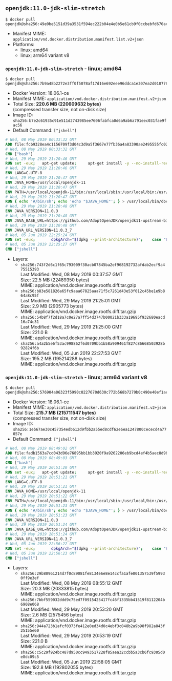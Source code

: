 ## `openjdk:11.0-jdk-slim-stretch`

```console
$ docker pull openjdk@sha256:49e0be5151d39a3531f594ec222b04e4e0b5e61cb9f0ccbebfd670ac0f4281f4
```

-	Manifest MIME: `application/vnd.docker.distribution.manifest.list.v2+json`
-	Platforms:
	-	linux; amd64
	-	linux; arm64 variant v8

### `openjdk:11.0-jdk-slim-stretch` - linux; amd64

```console
$ docker pull openjdk@sha256:7b9a48b2272e3ff0f5078af17d16e692eee96ddca1e307ea2d01077655378335
```

-	Docker Version: 18.06.1-ce
-	Manifest MIME: `application/vnd.docker.distribution.manifest.v2+json`
-	Total Size: **220.6 MB (220609632 bytes)**  
	(compressed transfer size, not on-disk size)
-	Image ID: `sha256:b7e2c61935c91e511d2743985ee7606fabfca0d6a9ab6a791eec031fae9fac56`
-	Default Command: `["jshell"]`

```dockerfile
# Wed, 08 May 2019 00:33:32 GMT
ADD file:fcb9328ea4c1156709f3d04c3d9a5f3667e77fb36a4a83390ae2495555fc0238 in / 
# Wed, 08 May 2019 00:33:32 GMT
CMD ["bash"]
# Wed, 29 May 2019 21:20:46 GMT
RUN set -eux; 	apt-get update; 	apt-get install -y --no-install-recommends 		ca-certificates p11-kit 	; 	rm -rf /var/lib/apt/lists/*
# Wed, 29 May 2019 21:20:46 GMT
ENV LANG=C.UTF-8
# Wed, 29 May 2019 21:20:47 GMT
ENV JAVA_HOME=/usr/local/openjdk-11
# Wed, 29 May 2019 21:20:47 GMT
ENV PATH=/usr/local/openjdk-11/bin:/usr/local/sbin:/usr/local/bin:/usr/sbin:/usr/bin:/sbin:/bin
# Wed, 29 May 2019 21:20:47 GMT
RUN { echo '#/bin/sh'; echo 'echo "$JAVA_HOME"'; } > /usr/local/bin/docker-java-home && chmod +x /usr/local/bin/docker-java-home && [ "$JAVA_HOME" = "$(docker-java-home)" ]
# Wed, 29 May 2019 21:20:48 GMT
ENV JAVA_VERSION=11.0.3
# Wed, 29 May 2019 21:20:48 GMT
ENV JAVA_BASE_URL=https://github.com/AdoptOpenJDK/openjdk11-upstream-binaries/releases/download/jdk-11.0.3%2B7/OpenJDK11U-
# Wed, 29 May 2019 21:20:48 GMT
ENV JAVA_URL_VERSION=11.0.3_7
# Wed, 05 Jun 2019 22:25:24 GMT
RUN set -eux; 		dpkgArch="$(dpkg --print-architecture)"; 	case "$dpkgArch" in 		amd64) upstreamArch='x64' ;; 		arm64) upstreamArch='aarch64' ;; 		*) echo >&2 "error: unsupported architecture: $dpkgArch" ;; 	esac; 		savedAptMark="$(apt-mark showmanual)"; 	apt-get update; 	apt-get install -y --no-install-recommends 		dirmngr 		gnupg 		wget 	; 	rm -rf /var/lib/apt/lists/*; 		wget -O openjdk.tgz.asc "${JAVA_BASE_URL}${upstreamArch}_linux_${JAVA_URL_VERSION}.tar.gz.sign"; 	wget -O openjdk.tgz "${JAVA_BASE_URL}${upstreamArch}_linux_${JAVA_URL_VERSION}.tar.gz" --progress=dot:giga; 		export GNUPGHOME="$(mktemp -d)"; 	gpg --batch --keyserver ha.pool.sks-keyservers.net --recv-keys CA5F11C6CE22644D42C6AC4492EF8D39DC13168F; 	gpg --batch --keyserver ha.pool.sks-keyservers.net --recv-keys EAC843EBD3EFDB98CC772FADA5CD6035332FA671; 	gpg --batch --list-sigs --keyid-format 0xLONG CA5F11C6CE22644D42C6AC4492EF8D39DC13168F | grep '0xA5CD6035332FA671' | grep 'Andrew Haley'; 	gpg --batch --verify openjdk.tgz.asc openjdk.tgz; 	gpgconf --kill all; 	rm -rf "$GNUPGHOME"; 		mkdir -p "$JAVA_HOME"; 	tar --extract 		--file openjdk.tgz 		--directory "$JAVA_HOME" 		--strip-components 1 		--no-same-owner 	; 	rm openjdk.tgz*; 			apt-mark auto '.*' > /dev/null; 	[ -z "$savedAptMark" ] || apt-mark manual $savedAptMark > /dev/null; 	apt-get purge -y --auto-remove -o APT::AutoRemove::RecommendsImportant=false; 		{ 		echo '#!/usr/bin/env bash'; 		echo 'set -Eeuo pipefail'; 		echo 'if ! [ -d "$JAVA_HOME" ]; then echo >&2 "error: missing JAVA_HOME environment variable"; exit 1; fi'; 		echo 'cacertsFile=; for f in "$JAVA_HOME/lib/security/cacerts" "$JAVA_HOME/jre/lib/security/cacerts"; do if [ -e "$f" ]; then cacertsFile="$f"; break; fi; done'; 		echo 'if [ -z "$cacertsFile" ] || ! [ -f "$cacertsFile" ]; then echo >&2 "error: failed to find cacerts file in $JAVA_HOME"; exit 1; fi'; 		echo 'trust extract --overwrite --format=java-cacerts --filter=ca-anchors --purpose=server-auth "$cacertsFile"'; 	} > /etc/ca-certificates/update.d/docker-openjdk; 	chmod +x /etc/ca-certificates/update.d/docker-openjdk; 	/etc/ca-certificates/update.d/docker-openjdk; 		find "$JAVA_HOME/lib" -name '*.so' -exec dirname '{}' ';' | sort -u > /etc/ld.so.conf.d/docker-openjdk.conf; 	ldconfig; 		javac --version; 	java --version
# Wed, 05 Jun 2019 22:25:27 GMT
CMD ["jshell"]
```

-	Layers:
	-	`sha256:743f2d6c1f65c793009f30acb07845ba2ef968192732afdab2ecf9a475515393`  
		Last Modified: Wed, 08 May 2019 00:37:57 GMT  
		Size: 22.5 MB (22489350 bytes)  
		MIME: application/vnd.docker.image.rootfs.diff.tar.gzip
	-	`sha256:b83e581826a65fc9aaa67825aaa71f5c7261d43e53f012c45be1e9b864a8c95f`  
		Last Modified: Wed, 29 May 2019 21:25:01 GMT  
		Size: 2.9 MB (2905773 bytes)  
		MIME: application/vnd.docker.image.rootfs.diff.tar.gzip
	-	`sha256:54b8f7f2d18a7c0e27a7ff54d3747b00021b333a19695f932680eacd16a74c31`  
		Last Modified: Wed, 29 May 2019 21:25:00 GMT  
		Size: 221.0 B  
		MIME: application/vnd.docker.image.rootfs.diff.tar.gzip
	-	`sha256:a4a2b5e6f53ac998862f6d0709bb1b58a909461f827c86668503928b92824f6b`  
		Last Modified: Wed, 05 Jun 2019 22:27:53 GMT  
		Size: 195.2 MB (195214288 bytes)  
		MIME: application/vnd.docker.image.rootfs.diff.tar.gzip

### `openjdk:11.0-jdk-slim-stretch` - linux; arm64 variant v8

```console
$ docker pull openjdk@sha256:576904a06323f5990c0227670d630c772b568b7279b0c490e40ef1ae0dcea2c2
```

-	Docker Version: 18.06.1-ce
-	Manifest MIME: `application/vnd.docker.distribution.manifest.v2+json`
-	Total Size: **215.7 MB (215711547 bytes)**  
	(compressed transfer size, not on-disk size)
-	Image ID: `sha256:1eb67ae30c457354edb612d9fbb2a55ed8cdf62e6ea1247800cececd4a77057e`
-	Default Command: `["jshell"]`

```dockerfile
# Wed, 08 May 2019 08:49:02 GMT
ADD file:fadb1563a7cd043d96e76895bb1bb3920f9a9262206eb9bcd4ef4b5aec8d9b35 in / 
# Wed, 08 May 2019 08:49:03 GMT
CMD ["bash"]
# Wed, 29 May 2019 20:51:20 GMT
RUN set -eux; 	apt-get update; 	apt-get install -y --no-install-recommends 		ca-certificates p11-kit 	; 	rm -rf /var/lib/apt/lists/*
# Wed, 29 May 2019 20:51:21 GMT
ENV LANG=C.UTF-8
# Wed, 29 May 2019 20:51:21 GMT
ENV JAVA_HOME=/usr/local/openjdk-11
# Wed, 29 May 2019 20:51:22 GMT
ENV PATH=/usr/local/openjdk-11/bin:/usr/local/sbin:/usr/local/bin:/usr/sbin:/usr/bin:/sbin:/bin
# Wed, 29 May 2019 20:51:23 GMT
RUN { echo '#/bin/sh'; echo 'echo "$JAVA_HOME"'; } > /usr/local/bin/docker-java-home && chmod +x /usr/local/bin/docker-java-home && [ "$JAVA_HOME" = "$(docker-java-home)" ]
# Wed, 29 May 2019 20:51:23 GMT
ENV JAVA_VERSION=11.0.3
# Wed, 29 May 2019 20:51:24 GMT
ENV JAVA_BASE_URL=https://github.com/AdoptOpenJDK/openjdk11-upstream-binaries/releases/download/jdk-11.0.3%2B7/OpenJDK11U-
# Wed, 29 May 2019 20:51:24 GMT
ENV JAVA_URL_VERSION=11.0.3_7
# Wed, 05 Jun 2019 22:56:22 GMT
RUN set -eux; 		dpkgArch="$(dpkg --print-architecture)"; 	case "$dpkgArch" in 		amd64) upstreamArch='x64' ;; 		arm64) upstreamArch='aarch64' ;; 		*) echo >&2 "error: unsupported architecture: $dpkgArch" ;; 	esac; 		savedAptMark="$(apt-mark showmanual)"; 	apt-get update; 	apt-get install -y --no-install-recommends 		dirmngr 		gnupg 		wget 	; 	rm -rf /var/lib/apt/lists/*; 		wget -O openjdk.tgz.asc "${JAVA_BASE_URL}${upstreamArch}_linux_${JAVA_URL_VERSION}.tar.gz.sign"; 	wget -O openjdk.tgz "${JAVA_BASE_URL}${upstreamArch}_linux_${JAVA_URL_VERSION}.tar.gz" --progress=dot:giga; 		export GNUPGHOME="$(mktemp -d)"; 	gpg --batch --keyserver ha.pool.sks-keyservers.net --recv-keys CA5F11C6CE22644D42C6AC4492EF8D39DC13168F; 	gpg --batch --keyserver ha.pool.sks-keyservers.net --recv-keys EAC843EBD3EFDB98CC772FADA5CD6035332FA671; 	gpg --batch --list-sigs --keyid-format 0xLONG CA5F11C6CE22644D42C6AC4492EF8D39DC13168F | grep '0xA5CD6035332FA671' | grep 'Andrew Haley'; 	gpg --batch --verify openjdk.tgz.asc openjdk.tgz; 	gpgconf --kill all; 	rm -rf "$GNUPGHOME"; 		mkdir -p "$JAVA_HOME"; 	tar --extract 		--file openjdk.tgz 		--directory "$JAVA_HOME" 		--strip-components 1 		--no-same-owner 	; 	rm openjdk.tgz*; 			apt-mark auto '.*' > /dev/null; 	[ -z "$savedAptMark" ] || apt-mark manual $savedAptMark > /dev/null; 	apt-get purge -y --auto-remove -o APT::AutoRemove::RecommendsImportant=false; 		{ 		echo '#!/usr/bin/env bash'; 		echo 'set -Eeuo pipefail'; 		echo 'if ! [ -d "$JAVA_HOME" ]; then echo >&2 "error: missing JAVA_HOME environment variable"; exit 1; fi'; 		echo 'cacertsFile=; for f in "$JAVA_HOME/lib/security/cacerts" "$JAVA_HOME/jre/lib/security/cacerts"; do if [ -e "$f" ]; then cacertsFile="$f"; break; fi; done'; 		echo 'if [ -z "$cacertsFile" ] || ! [ -f "$cacertsFile" ]; then echo >&2 "error: failed to find cacerts file in $JAVA_HOME"; exit 1; fi'; 		echo 'trust extract --overwrite --format=java-cacerts --filter=ca-anchors --purpose=server-auth "$cacertsFile"'; 	} > /etc/ca-certificates/update.d/docker-openjdk; 	chmod +x /etc/ca-certificates/update.d/docker-openjdk; 	/etc/ca-certificates/update.d/docker-openjdk; 		find "$JAVA_HOME/lib" -name '*.so' -exec dirname '{}' ';' | sort -u > /etc/ld.so.conf.d/docker-openjdk.conf; 	ldconfig; 		javac --version; 	java --version
# Wed, 05 Jun 2019 22:56:23 GMT
CMD ["jshell"]
```

-	Layers:
	-	`sha256:29b80961214d7f0c89081fe8134e6e8e14ccfa1afe001357539f59930ff9e3ef`  
		Last Modified: Wed, 08 May 2019 08:55:12 GMT  
		Size: 20.3 MB (20333815 bytes)  
		MIME: application/vnd.docker.image.rootfs.diff.tar.gzip
	-	`sha256:7bbf559032ddd9c75ed7f0915425417fc46f1335bb41519f8112204b6908e068`  
		Last Modified: Wed, 29 May 2019 20:53:20 GMT  
		Size: 2.6 MB (2575456 bytes)  
		MIME: application/vnd.docker.image.rootfs.diff.tar.gzip
	-	`sha256:944a723b1afcf0373fe412e0ed34d0c4ebf3c048b2a9b98f982a843f25155e60`  
		Last Modified: Wed, 29 May 2019 20:53:19 GMT  
		Size: 221.0 B  
		MIME: application/vnd.docker.image.rootfs.diff.tar.gzip
	-	`sha256:c5c29f924bc487d950cc9493517228f85aea32ccbb5a3cb6fc9305d0e8dc09c5`  
		Last Modified: Wed, 05 Jun 2019 22:58:05 GMT  
		Size: 192.8 MB (192802055 bytes)  
		MIME: application/vnd.docker.image.rootfs.diff.tar.gzip
